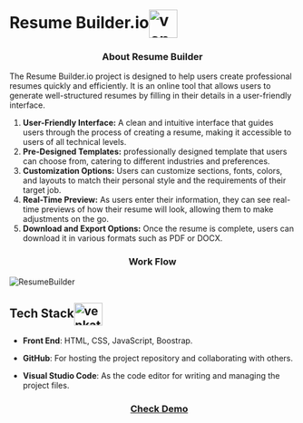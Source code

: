 <h1 align="left">Resume Builder.io<img align="center" src="https://cdn-icons-png.flaticon.com/128/909/909263.png" alt="venkatreddy" height="50" width="50" /></h1>

<h3 align="center">About Resume Builder</h3>

<p>The Resume Builder.io project is designed to help users create professional resumes quickly and efficiently. It is an online tool that allows users to generate well-structured resumes by filling in their details in a user-friendly interface.</p>

1. **User-Friendly Interface:** A clean and intuitive interface that guides users through the process of creating a resume, making it accessible to users of all technical levels.
2. **Pre-Designed Templates:** professionally designed template that users can choose from, catering to different industries and preferences.
3. **Customization Options:** Users can customize sections, fonts, colors, and layouts to match their personal style and the requirements of their target job.
4. **Real-Time Preview:** As users enter their information, they can see real-time previews of how their resume will look, allowing them to make adjustments on the go.
5. **Download and Export Options:** Once the resume is complete, users can download it in various formats such as PDF or DOCX.

<h3 align="center">Work Flow</h3>

![ResumeBuilder](https://github.com/user-attachments/assets/09378927-0bb4-4aa2-9c2c-851eac42f5a5)

<h2 align="left">Tech Stack<img align="center" src="https://www.svgrepo.com/show/408381/stack-apps-layers.svg" alt="venkatreddy" height="40" width="50" /></h2>

- **Front End**: HTML, CSS, JavaScript, Boostrap.
- **GitHub**: For hosting the project repository and collaborating with others.
- **Visual Studio Code**: As the code editor for writing and managing the project files.

  <h3 align="center"><a href="https://resumebuilderio.free.nf/">Check Demo</a></h3>
